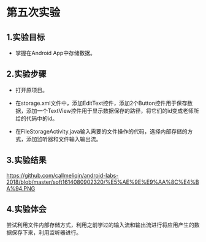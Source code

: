 # 第五次实验



## 1.实验目标

+ 掌握在Android App中存储数据。



## 2.实验步骤

+ 打开原项目。

+ 在storage.xml文件中，添加EditText控件，添加2个Button控件用于保存数据，添加一个TextView控件用于显示数据保存的路径，将它们的id变成老师所给的代码中的id。

+ 在FileStorageActivity.java输入需要的文件操作的代码，选择内部存储的方式，添加监听器和文件输入输出流。



## 3.实验结果
https://github.com/callmeliqin/android-labs-2018/blob/master/soft1614080902320/%E5%AE%9E%E9%AA%8C%E4%BA%94.PNG




## 4.实验体会

尝试利用文件内部存储方式，利用之前学过的输入流和输出流进行将应用产生的数据保存下来，利用监听器进行。
